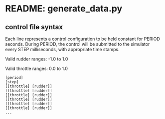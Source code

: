 # README: generate_data.py

## control file syntax

Each line represents a control configuration to be held constant for PERIOD seconds. During PERIOD, the control will be submitted to the simulator every STEP milliseconds, with appropriate time stamps.

Valid rudder ranges: -1.0 to 1.0

Valid throttle ranges: 0.0 to 1.0

    [period]
    [step]
    [[throttle] [rudder]]
    [[throttle] [rudder]]
    [[throttle] [rudder]]
    [[throttle] [rudder]]
    [[throttle] [rudder]]
    [[throttle] [rudder]]
    ...    
